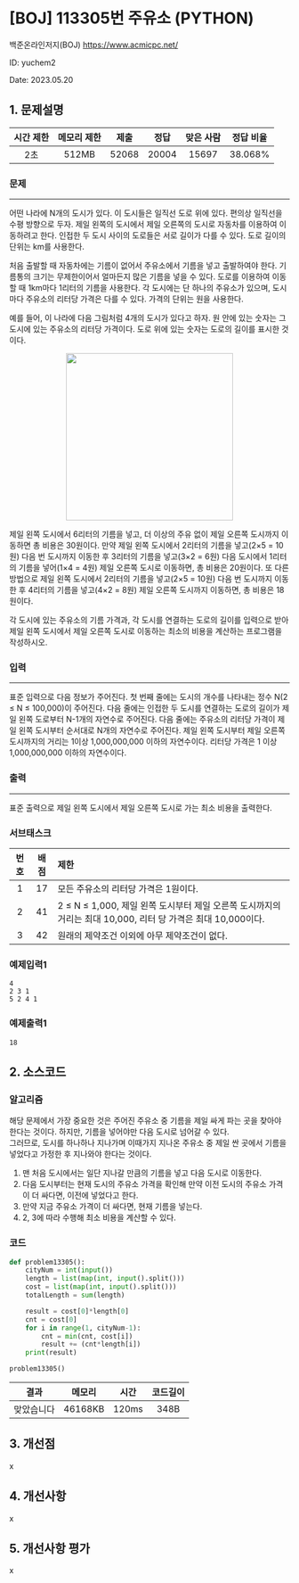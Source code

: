 # [BOJ] 113305번 주유소 (PYTHON)
백준온라인저지(BOJ) https://www.acmicpc.net/

ID: yuchem2

Date: 2023.05.20
## 1. 문제설명
| 시간 제한 | 메모리 제한 | 제출  | 정답 | 맞은 사람 | 정답 비율 |
| :---: | :---: | :---: | :---: | :---: | :---: |
| 2초 | 512MB | 52068 | 20004 | 15697 | 38.068% |

### 문제
---
어떤 나라에 N개의 도시가 있다. 이 도시들은 일직선 도로 위에 있다. 편의상 일직선을 수평 방향으로 두자. 제일 왼쪽의 도시에서 제일 오른쪽의 도시로 자동차를 이용하여 이동하려고 한다. 인접한 두 도시 사이의 도로들은 서로 길이가 다를 수 있다. 도로 길이의 단위는 km를 사용한다.

처음 출발할 때 자동차에는 기름이 없어서 주유소에서 기름을 넣고 출발하여야 한다. 기름통의 크기는 무제한이어서 얼마든지 많은 기름을 넣을 수 있다. 도로를 이용하여 이동할 때 1km마다 1리터의 기름을 사용한다. 각 도시에는 단 하나의 주유소가 있으며, 도시 마다 주유소의 리터당 가격은 다를 수 있다. 가격의 단위는 원을 사용한다.

예를 들어, 이 나라에 다음 그림처럼 4개의 도시가 있다고 하자. 원 안에 있는 숫자는 그 도시에 있는 주유소의 리터당 가격이다. 도로 위에 있는 숫자는 도로의 길이를 표시한 것이다. 
<div align="center">
  <img src="https://github.com/yuchem2/Algorithm/assets/101711808/093730ba-8f65-4f79-a5bc-434f7cb340bd" width="300">
</div>

제일 왼쪽 도시에서 6리터의 기름을 넣고, 더 이상의 주유 없이 제일 오른쪽 도시까지 이동하면 총 비용은 30원이다. 만약 제일 왼쪽 도시에서 2리터의 기름을 넣고(2×5 = 10원) 다음 번 도시까지 이동한 후 3리터의 기름을 넣고(3×2 = 6원) 다음 도시에서 1리터의 기름을 넣어(1×4 = 4원) 제일 오른쪽 도시로 이동하면, 총 비용은 20원이다. 또 다른 방법으로 제일 왼쪽 도시에서 2리터의 기름을 넣고(2×5 = 10원) 다음 번 도시까지 이동한 후 4리터의 기름을 넣고(4×2 = 8원) 제일 오른쪽 도시까지 이동하면, 총 비용은 18원이다.

각 도시에 있는 주유소의 기름 가격과, 각 도시를 연결하는 도로의 길이를 입력으로 받아 제일 왼쪽 도시에서 제일 오른쪽 도시로 이동하는 최소의 비용을 계산하는 프로그램을 작성하시오.
### 입력
---
표준 입력으로 다음 정보가 주어진다. 첫 번째 줄에는 도시의 개수를 나타내는 정수 N(2 ≤ N ≤ 100,000)이 주어진다. 다음 줄에는 인접한 두 도시를 연결하는 도로의 길이가 제일 왼쪽 도로부터 N-1개의 자연수로 주어진다. 다음 줄에는 주유소의 리터당 가격이 제일 왼쪽 도시부터 순서대로 N개의 자연수로 주어진다. 제일 왼쪽 도시부터 제일 오른쪽 도시까지의 거리는 1이상 1,000,000,000 이하의 자연수이다. 리터당 가격은 1 이상 1,000,000,000 이하의 자연수이다. 
### 출력
---
표준 출력으로 제일 왼쪽 도시에서 제일 오른쪽 도시로 가는 최소 비용을 출력한다. 

### 서브태스크
| 번호  |  배점  | 제한  |
| :---: | :---: | :--- |
|   1   |   17  | 모든 주유소의 리터당 가격은 1원이다. |
|   2   |   41  | 2 ≤ N ≤ 1,000, 제일 왼쪽 도시부터 제일 오른쪽 도시까지의 거리는 최대 10,000, 리터 당 가격은 최대 10,000이다. |
|   3   |   42  | 원래의 제약조건 이외에 아무 제약조건이 없다. |

### 예제입력1
```
4
2 3 1
5 2 4 1
```
### 예제출력1
```
18
```
## 2. 소스코드

### 알고리즘
해당 문제에서 가장 중요한 것은 주어진 주유소 중 기름을 제일 싸게 파는 곳을 찾아야 한다는 것이다. 하지만, 기름을 넣어야만 다음 도시로 넘어갈 수 있다.  
그러므로, 도시를 하나하나 지나가며 이때가지 지나온 주유소 중 제일 싼 곳에서 기름을 넣었다고 가정한 후 지나와야 한다는 것이다.  
1. 맨 처음 도시에서는 일단 지나갈 만큼의 기름을 넣고 다음 도시로 이동한다. 
2. 다음 도시부터는 현재 도시의 주유소 가격을 확인해 만약 이전 도시의 주유소 가격이 더 싸다면, 이전에 넣었다고 한다. 
3. 만약 지금 주유소 가격이 더 싸다면, 현재 기름을 넣는다.  
4. 2, 3에 따라 수행해 최소 비용을 계산할 수 있다. 

### 코드
```Python
def problem13305():
    cityNum = int(input())
    length = list(map(int, input().split()))
    cost = list(map(int, input().split()))
    totalLength = sum(length)

    result = cost[0]*length[0]
    cnt = cost[0]
    for i in range(1, cityNum-1):
        cnt = min(cnt, cost[i])
        result += (cnt*length[i])
    print(result)

problem13305()
```
| 결과 | 메모리 | 시간 | 코드길이 |
|:---:|:-----: | :---: | :----: |
| 맞았습니다 | 46168KB | 120ms | 348B |

## 3. 개선점
x
## 4. 개선사항
x
## 5. 개선사항 평가
x
